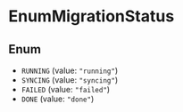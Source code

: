 # EnumMigrationStatus

## Enum

* `RUNNING` (value: `"running"`)
* `SYNCING` (value: `"syncing"`)
* `FAILED` (value: `"failed"`)
* `DONE` (value: `"done"`)
